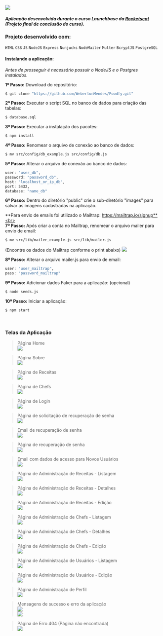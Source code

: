 ![](https://raw.githubusercontent.com/WebertonMendes/Foodfy/main/public/assets/logo_black.png)
<br>
##### Aplicação desenvolvida durante o curso Launchbase da <a href="https://rocketseat.com.br/" target="_blank">Rocketseat</a> (Projeto final de conclusão do curso).

### Projeto desenvolvido com:
`HTML` `CSS` `JS` `NodeJS` `Express` `Nunjucks` `NodeMailer` `Multer` `BcryptJS` `PostgreSQL`
<br>
#### Instalando a aplicação:

*Antes de prosseguir é necessário possuir o NodeJS e o Postgres instalados.*

**1º Passo:** Download do repositório:
```sh
$ git clone "https://github.com/WebertonMendes/Foodfy.git"
```

**2º Passo:** Executar o script SQL no banco de dados para criação das tabelas:
```sh
$ database.sql
```

**3º Passo:** Executar a instalação dos pacotes:
```sh
$ npm install
```

**4º Passo:** Renomear o arquivo de conexão ao banco de dados:
```sh
$ mv src/config/db_example.js src/config/db.js
```

**5º Passo:** Alterar o arquivo de conexão ao banco de dados:
```sh
user: "user_db",
password: "password_db",
host: "localhost_or_ip_db",
port: 5432,
database: "name_db"
```

**6º Passo:** Dentro do diretório "public" crie o sub-diretório "images" para salvar as imagens cadastradas na aplicação.
<br>

**Para envio de emails foi utilizado o Mailtrap: https://mailtrap.io/signup**<br><br>
**7º Passo:** Após criar a conta no Mailtrap, renomear o arquivo mailer para envio de email:
```sh
$ mv src/lib/mailer_example.js src/lib/mailer.js
```

(Encontre os dados do Mailtrap conforme o print abaixo)
![](https://raw.githubusercontent.com/WebertonMendes/Foodfy/master/screen/Foodfy01_MailtrapData.png)<br>

**8º Passo:** Alterar o arquivo mailer.js para envio de email:
```sh
user: "user_mailtrap",
pass: "password_mailtrap"
```

**9º Passo:** Adicionar dados Faker para a aplicação: (opcional)
```sh
$ node seeds.js
```

**10º Passo:** Iniciar a aplicação:
```sh
$ npm start
```
<br>

### Telas da Aplicação

> Página Home<br>
![](https://raw.githubusercontent.com/WebertonMendes/Foodfy/master/screen/Foodfy02_Home.png)<br>

> Página Sobre<br>
![](https://raw.githubusercontent.com/WebertonMendes/Foodfy/master/screen/Foodfy03_About.png?raw=true)<br>

> Página de Receitas<br>
![](https://raw.githubusercontent.com/WebertonMendes/Foodfy/master/screen/Foodfy04_SiteRecipes.png?raw=true)<br>

> Página de Chefs<br>
![](https://raw.githubusercontent.com/WebertonMendes/Foodfy/master/screen/Foodfy05_SiteChefs.png?raw=true)<br>

> Página de Login<br>
![](https://raw.githubusercontent.com/WebertonMendes/Foodfy/master/screen/Foodfy06_Login.png?raw=true)<br>

> Página de solicitação de recuperação de senha<br>
![](https://raw.githubusercontent.com/WebertonMendes/Foodfy/master/screen/Foodfy07_Recover.png?raw=true)<br>

> Email de recuperação de senha<br>
![](https://raw.githubusercontent.com/WebertonMendes/Foodfy/master/screen/Foodfy08_RecoverMail.png?raw=true)<br>

> Página de recuperação de senha<br>
![](https://raw.githubusercontent.com/WebertonMendes/Foodfy/master/screen/Foodfy09_Recovery.png?raw=true)<br>

> Email com dados de acesso para Novos Usuários<br>
![](https://raw.githubusercontent.com/WebertonMendes/Foodfy/master/screen/Foodfy10_NewUser.png?raw=true)<br>

> Página de Administração de Receitas - Listagem<br>
![](https://raw.githubusercontent.com/WebertonMendes/Foodfy/master/screen/Foodfy11_AdminRecipesList.png?raw=true)<br>

> Página de Administração de Receitas - Detalhes<br>
![](https://raw.githubusercontent.com/WebertonMendes/Foodfy/master/screen/Foodfy12_AdminRecipesShow.png?raw=true)<br>

> Página de Administração de Receitas - Edição<br>
![](https://raw.githubusercontent.com/WebertonMendes/Foodfy/master/screen/Foodfy13_AdminRecipesEdit.png?raw=true)<br>

> Página de Administração de Chefs - Listagem<br>
![](https://raw.githubusercontent.com/WebertonMendes/Foodfy/master/screen/Foodfy14_AdminChefsList.png?raw=true)<br>

> Página de Administração de Chefs - Detalhes<br>
![](https://raw.githubusercontent.com/WebertonMendes/Foodfy/master/screen/Foodfy15_AdminChefsShow.png?raw=true)<br>

> Página de Administração de Chefs - Edição<br>
![](https://raw.githubusercontent.com/WebertonMendes/Foodfy/master/screen/Foodfy16_AdminChefsEdit.png?raw=true)<br>

> Página de Administração de Usuários - Listagem<br>
![](https://raw.githubusercontent.com/WebertonMendes/Foodfy/master/screen/Foodfy17_AdminUsersList.png?raw=true)<br>

> Página de Administração de Usuários - Edição<br>
![](https://raw.githubusercontent.com/WebertonMendes/Foodfy/master/screen/Foodfy18_AdminUsersEdit.png?raw=true)<br>

> Página de Administração de Perfil<br>
![](https://raw.githubusercontent.com/WebertonMendes/Foodfy/master/screen/Foodfy19_AdminProfile.png?raw=true)<br>

> Mensagens de sucesso e erro da aplicação<br>
![](https://raw.githubusercontent.com/WebertonMendes/Foodfy/master/screen/Foodfy20_SuccessMessages.png?raw=true)<br>
![](https://raw.githubusercontent.com/WebertonMendes/Foodfy/master/screen/Foodfy21_ErrorMessages.png?raw=true)<br>

> Página de Erro 404 (Página não encontrada)<br>
![](https://raw.githubusercontent.com/WebertonMendes/Foodfy/master/screen/Foodfy22_Error404.png?raw=true)<br>